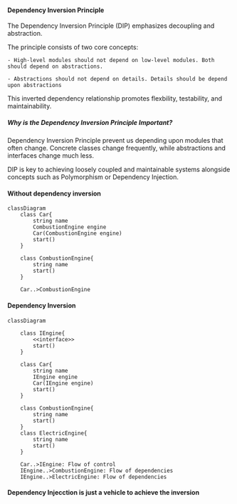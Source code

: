 #### Dependency Inversion Principle
The Dependency Inversion Principle (DIP) emphasizes decoupling and abstraction. 

The principle consists of two core concepts:

    - High-level modules should not depend on low-level modules. Both should depend on abstractions.
    
    - Abstractions should not depend on details. Details should be depend upon abstractions


This inverted dependency relationship promotes flexbility, testability, and maintainability.

##### Why is the Dependency Inversion Principle Important?
Dependency Inversion Principle prevent us depending upon modules that often change. Concrete classes change frequently, while abstractions and interfaces change much less. 

DIP is key to achieving loosely coupled and maintainable systems alongside concepts such as Polymorphism or Dependency Injection.


#### Without dependency inversion

```mermaid
classDiagram
    class Car{
        string name
        CombustionEngine engine
        Car(CombustionEngine engine)
        start()
    }

    class CombustionEngine{
        string name
        start()
    }

    Car..>CombustionEngine
```



#### Dependency Inversion

```mermaid
classDiagram

    class IEngine{
        <<interface>>
        start()
    }

    class Car{
        string name
        IEngine engine
        Car(IEngine engine)
        start()
    }

    class CombustionEngine{
        string name
        start()
    }
    class ElectricEngine{
        string name
        start()
    }

    Car..>IEngine: Flow of control
    IEngine..>CombustionEngine: Flow of dependencies
    IEngine..>ElectricEngine: Flow of dependencies

```

#### Dependency Injecction is just a vehicle to achieve the inversion

